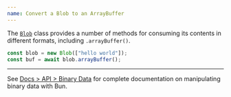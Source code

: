```yaml
---
name: Convert a Blob to an ArrayBuffer
---
```


The [`Blob`](https://developer.mozilla.org/en-US/docs/Web/API/Blob) class provides a number of methods for consuming its contents in different formats, including `.arrayBuffer()`.

```ts
const blob = new Blob(["hello world"]);
const buf = await blob.arrayBuffer();
```

---

See [Docs > API > Binary Data](https://bun.com/docs/api/binary-data#conversion) for complete documentation on manipulating binary data with Bun.
